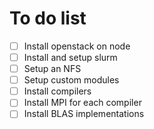 # To do list

- [ ] Install openstack on node
- [ ] Install and setup slurm
- [ ] Setup an NFS
- [ ] Setup custom modules
- [ ] Install compilers
- [ ] Install MPI for each compiler
- [ ] Install BLAS implementations
